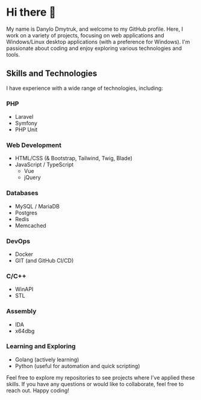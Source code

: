 # Hi there 👋

My name is Danylo Dmytruk, and welcome to my GitHub profile. Here, I work on a variety of projects, focusing on web applications and Windows/Linux desktop applications (with a preference for Windows). I'm passionate about coding and enjoy exploring various technologies and tools.

## Skills and Technologies

I have experience with a wide range of technologies, including:

### PHP
- Laravel
- Symfony
- PHP Unit

### Web Development
- HTML/CSS (& Bootstrap, Tailwind, Twig, Blade)
- JavaScript / TypeScript
  - Vue
  - jQuery

### Databases
- MySQL / MariaDB
- Postgres
- Redis
- Memcached

### DevOps
- Docker
- GIT (and GitHub CI/CD)

### C/C++
- WinAPI
- STL

### Assembly
- IDA
- x64dbg

### Learning and Exploring
- Golang (actively learning)
- Python (useful for automation and quick scripting)

Feel free to explore my repositories to see projects where I've applied these skills. If you have any questions or would like to collaborate, feel free to reach out. Happy coding!
